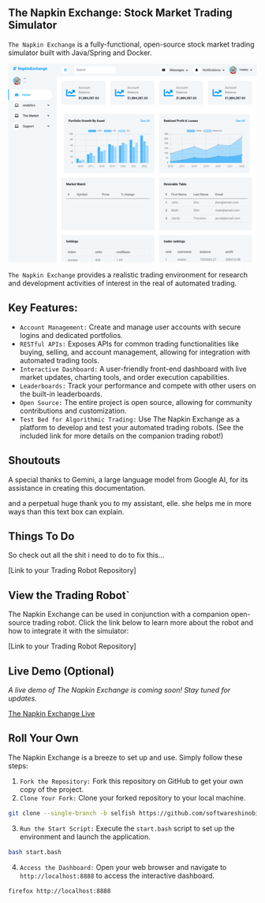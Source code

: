 ## The Napkin Exchange: Stock Market Trading Simulator

`The Napkin Exchange` is a fully-functional, open-source stock market trading simulator built with Java/Spring and Docker.

![The Napkin Exchange](/docs/imagery/cover.png)

`The Napkin Exchange` provides a realistic trading environment for research and development activities of interest in the real of automated trading.

## Key Features:

* `Account Management:` Create and manage user accounts with secure logins and dedicated portfolios.
* `RESTful APIs:` Exposes APIs for common trading functionalities like buying, selling, and account management, allowing for integration with automated trading tools.
* `Interactive Dashboard:` A user-friendly front-end dashboard with live market updates, charting tools, and order execution capabilities.
* `Leaderboards:` Track your performance and compete with other users on the built-in leaderboards.
* `Open Source:` The entire project is open source, allowing for community contributions and customization.
* `Test Bed for Algorithmic Trading:` Use The Napkin Exchange as a platform to develop and test your automated trading robots. (See the included link for more details on the companion trading robot!)

## Shoutouts

A special thanks to Gemini, a large language model from Google AI, for its assistance in creating this documentation. 

and a perpetual huge thank you to my assistant, elle. she helps me in more ways than this text box can explain.

## Things To Do

So check out all the shit i need to do to fix this...

[Link to your Trading Robot Repository]

## View the Trading Robot`

The Napkin Exchange can be used in conjunction with a companion open-source trading robot.  Click the link below to learn more about the robot and how to integrate it with the simulator:

[Link to your Trading Robot Repository]

## Live Demo (Optional)

*A live demo of The Napkin Exchange is coming soon! Stay tuned for updates.*

[The Napkin Exchange Live](https://napkinexchange.softwareshinobi.digital)

## Roll Your Own

The Napkin Exchange is a breeze to set up and use. Simply follow these steps:

1. `Fork the Repository:` Fork this repository on GitHub to get your own copy of the project.
2. `Clone Your Fork:` Clone your forked repository to your local machine.

```bash
git clone --single-branch -b selfish https://github.com/softwareshinobi/napkin-exchange-server
```

3. `Run the Start Script:` Execute the `start.bash` script to set up the environment and launch the application.

```bash
bash start.bash
```

4. `Access the Dashboard:` Open your web browser and navigate to `http://localhost:8888` to access the interactive dashboard.


```bash
firefox http://localhost:8888
```
